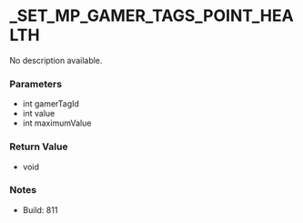 # _SET_MP_GAMER_TAGS_POINT_HEALTH

No description available.

### Parameters
* int gamerTagId
* int value
* int maximumValue

### Return Value
* void

### Notes
* Build: 811

